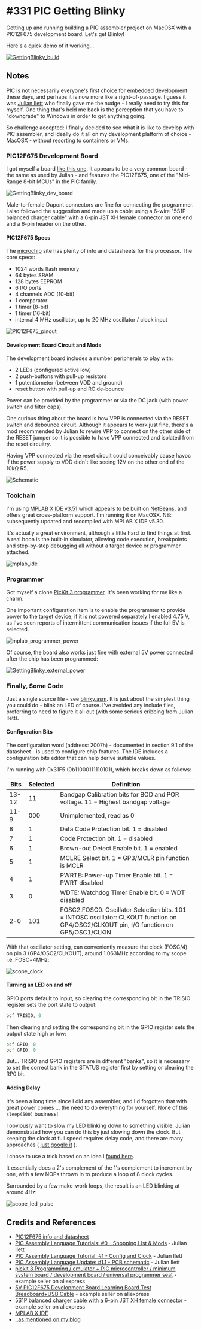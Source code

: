 # #331 PIC Getting Blinky

Getting up and running building a PIC assembler project on MacOSX with a PIC12F675 development board. Let's get Blinky!

Here's a quick demo of it working...

[![GettingBlinky_build](./assets/GettingBlinky_build.jpg?raw=true)](https://www.youtube.com/watch?v=pw0WdkqDNsM)

## Notes

PIC is not necessarily everyone's first choice for embedded development these days,
and perhaps it is now more like a right-of-passage.
I guess it was [Julian Ilett](https://www.youtube.com/watch?v=p2rZwR9oM_k) who finally gave me the nudge - I really need to try this for myself.
One thing that's held me back is the perception that you have to "downgrade" to Windows in order to get anything going.

So challenge accepted: I finally decided to see what it is like to develop with PIC assembler,
and ideally do it all on my development platform of choice - MacOSX - without resorting to containers or VMs.

### PIC12F675 Development Board

I got myself a board [like this one](https://www.aliexpress.com/item/5V-PIC12F675-Development-Board-Learning-Board-Test-Breadboard-USB-Cable/32803124346.html).
It appears to be a very common board - the same as used by Julian - and features the PIC12F675, one of the "Mid-Range 8-bit MCUs" in the PIC family.

![GettingBlinky_dev_board](./assets/GettingBlinky_dev_board.jpg?raw=true)

Male-to-female Dupont connectors are fine for connecting the programmer.
I also followed the suggestion and made up a cable using a 6-wire "5S1P balanced charger cable" with a 6-pin JST XH female connector on one end and a 6-pin header on the other.

#### PIC12F675 Specs

The [microchip](http://www.microchip.com/wwwproducts/en/PIC12F675) site has plenty of info and datasheets for the processor. The core specs:

* 1024 words flash memory
* 64 bytes SRAM
* 128 bytes EEPROM
* 6 I/O ports
* 4 channels ADC (10-bit)
* 1 comparator
* 1 timer (8-bit)
* 1 timer (16-bit)
* internal 4 MHz oscillator, up to 20 MHz oscillator / clock input

![PIC12F675_pinout](./assets/PIC12F675_pinout.png?raw=true)

#### Development Board Circuit and Mods

The development board includes a number peripherals to play with:

* 2 LEDs (configured active low)
* 2 push-buttons with pull-up resistors
* 1 potentiometer (between VDD and ground)
* reset button with pull-up and RC de-bounce

Power can be provided by the programmer or via the DC jack (with power switch and filter caps).

One curious thing about the board is how VPP is connected via the RESET switch and debounce circuit.
Although it appears to work just fine, there's a mod recommended by Julian to rewire VPP to connect on the other side of the RESET jumper so
it is possible to have VPP connected and isolated from the reset circuitry.

Having VPP connected via the reset circuit could conceivably cause havoc if the power supply to VDD didn't like seeing 12V on the
other end of the 10kΩ R5.

![Schematic](./assets/GettingBlinky_schematic.jpg?raw=true)

### Toolchain

I'm using [MPLAB X IDE v3.51](http://www.microchip.com/mplab/mplab-x-ide) which appears to be built on [NetBeans](https://netbeans.org/kb/index.html),
and offers great cross-platform support. I'm running it on MacOSX.
NB: subsequently updated and recompiled with MPLAB X IDE v5.30.

It's actually a great environment, although a little hard to find things at first.
A real boon is the built-in simulator, allowing code execution, breakpoints and step-by-step debugging all without a target device or programmer attached.

![mplab_ide](./assets/mplab_ide.png?raw=true)

### Programmer

Got myself a clone [PicKit 3 programmer](https://www.aliexpress.com/item/1734894366.html). It's been working for me like a charm.

One important configuration item is to enable the programmer to provide power to the target device, if it is not powered separately
I enabled 4.75 V, as I've seen reports of intermittent communication issues if the full 5V is selected.

![mplab_programmer_power](./assets/mplab_programmer_power.png?raw=true)

Of course, the board also works just fine with external 5V power connected after the chip has been programmed:

![GettingBlinky_external_power](./assets/GettingBlinky_external_power.jpg?raw=true)

### Finally, Some Code

Just a single source file - see [blinky.asm](./Blinky.X/blinky.asm).
It is just about the simplest thing you could do - blink an LED of course.
I've avoided any include files, preferring to need to figure it all out (with some serious cribbing from Julian Ilett).

#### Configuration Bits

The configuration word (address: 2007h) - documented in section 9.1 of the datasheet - is used to configure chip features.
The IDE includes a configuration bits editor that can help derive suitable values.

I'm running with 0x31F5 (0b11000111110101), which breaks down as follows:

| Bits  | Selected | Definition                                                                                                                              |
|-------|----------|-----------------------------------------------------------------------------------------------------------------------------------------|
| 13-12 |  11      | Bandgap Calibration bits for BOD and POR voltage. 11 = Highest bandgap voltage                                                          |
| 11-9  |  000     | Unimplemented, read as 0                                                                                                                |
| 8     |  1       | Data Code Protection bit. 1 = disabled                                                                                                  |
| 7     |  1       | Code Protection bit. 1 = disabled                                                                                                       |
| 6     |  1       | Brown-out Detect Enable bit. 1 = enabled                                                                                                |
| 5     |  1       | MCLRE Select bit. 1 = GP3/MCLR pin function is MCLR                                                                                     |
| 4     |  1       | PWRTE: Power-up Timer Enable bit. 1 = PWRT disabled                                                                                     |
| 3     |  0       | WDTE: Watchdog Timer Enable bit. 0 = WDT disabled                                                                                       |
| 2-0   |  101     | FOSC2:FOSC0: Oscillator Selection bits. 101 = INTOSC oscillator: CLKOUT function on GP4/OSC2/CLKOUT pin, I/O function on GP5/OSC1/CLKIN |

With that oscillator setting, can conveniently measure the clock (FOSC/4) on pin 3 (GP4/OSC2/CLKOUT),
around 1.063MHz according to my scope i.e. FOSC=4MHz:

![scope_clock](./assets/scope_clock.gif?raw=true)

#### Turning an LED on and off

GPIO ports default to input, so clearing the corresponding bit in the TRISIO register sets the port state to output:

```asm
bcf TRISIO, 0
```

Then clearing and setting the corresponding bit in the GPIO register sets the output state high or low:

```asm
bsf GPIO, 0
bcf GPIO, 0
```

But... TRISIO and GPIO registers are in different "banks", so it is necessary to set the correct bank in the STATUS register first
by setting or clearing the RP0 bit.

#### Adding Delay

It's been a long time since I did any assembler, and I'd forgotten that with great power comes ... the need to do everything for yourself.
None of this `sleep(500)` business!

I obviously want to slow my LED blinking down to something visible. Julian demonstrated how you can do this by just slowing down the clock.
But keeping the clock at full speed requires delay code, and there are many approaches (
[just google it](https://www.google.com.sg/search?q=pic+assembler+delay+example&oq=pic+assembler+delay+example)
).

I chose to use a trick based on an idea I [found here](http://www.piclist.com/techref/postbot.asp?by=time&id=piclist\2001\10\29\205252a).

It essentially does a 2's complement of the 1's complement to increment by one, with a few NOPs thrown in
to produce a loop of 8 clock cycles.

Surrounded by a few make-work loops, the result is an LED blinking at around 4Hz:

![scope_led_pulse](./assets/scope_led_pulse.gif?raw=true)

## Credits and References

* [PIC12F675 info and datasheet](http://www.microchip.com/wwwproducts/en/PIC12F675)
* [PIC Assembly Language Tutorials: #0 - Shopping List & Mods](https://www.youtube.com/watch?v=p2rZwR9oM_k) - Julian Ilett
* [PIC Assembly Language Tutorial: #1 - Config and Clock](https://www.youtube.com/watch?v=491StrMyqa4) - Julian Ilett
* [PIC Assembly Language Update: #1.1 - PCB schematic](https://www.youtube.com/watch?v=TneWtGyar6M) - Julian Ilett
* [pickit 3 Programming / emulator + PIC microcontroller / minimum system board / development board / universal programmer seat](https://www.aliexpress.com/item/1734894366.html) - example seller on aliexpress
* [5V PIC12F675 Development Board Learning Board Test Breadboard+USB Cable](https://www.aliexpress.com/item/5V-PIC12F675-Development-Board-Learning-Board-Test-Breadboard-USB-Cable/32803124346.html) - example seller on aliexpress
* [5S1P balanced charger cable with a 6-pin JST XH female connector](https://www.aliexpress.com/item/10Pcs-5S1P-Balance-Charger-Silicon-Cable-Wire-JST-XH-Connector-Male-Female-Plug-For-Rc-Airplane/32657806702.html) - example seller on aliexpress
* [MPLAB X IDE](http://www.microchip.com/mplab/mplab-x-ide)
* [..as mentioned on my blog](https://blog.tardate.com/2017/08/leap331-getting-blinky-with-pic-assembler.html)
